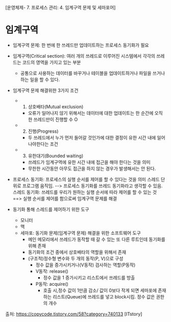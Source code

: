 [운영체제- 7. 프로세스 관리: 4. 임계구역 문제 및 세마포어]

# 임계구역
- 임계구역 문제: 한 번에 한 쓰레드만 업데이트하는 프로세스 동기화가 필요
- 임계구역(Critical section): 여러 개의 쓰레드로 이루어진 시스템에서 각각의 쓰레드는 코드의 영역을 가지고 있는 부분
	- 공통으로 사용하는 데이터를 바꾸거나 테이블을 업데이트하거나 파일을 쓰거나 하는 일을 할 수 있다.

- 임계구역 문제 해결위한 3가지 조건
	- 1. 상호배타(Mutual exclusion)
		- 오류가 일어나지 않기 위해서는 데이터에 대한 업데이트는 한 순간에 오직 한 쓰레드만이 진행할 수 O
	- 2. 진행(Progress)
		- 두 쓰레드에서 누가 먼저 들어갈 것인가에 대한 결정이 유한 시간 내에 일어나야한다는 조건
	- 3. 유한대기(Bounded waiting)
		- 쓰레드가 임계구역에 유한 시간 내에 접근을 해야 한다는 것을 의미
		- 무한한 시간동안 아무도 접근을 하지 않는 경우가 발생해서는 안 된다.


- 프로세스 동기화: 프로세스의 실행 순서를 제어를 할 수 있다는 것을 의미
스레드 단위로 프로그램 움직임. --> 프로세스 동기화를 쓰레드 동기화라고 생각할 수 있음.
스레드 동기화: 쓰레드를 우리가 원하는 실행 순서에 따라 제어를 할 수 있는 것
==> 실행 순서를 제어를 함으로써 임계구역 문제를 해결


- 동기화 통해 스레드를 제어하기 위한 도구
	- 모니터
	- 맥
	- 세마포: 동기화 문제(임계구역 문제) 해결을 위한 소프트웨어 도구
		- 메인 메모리에서 쓰레드가 동작할 때 갈 수 있는 또 다른 루트인데 동기화를 위해 존재
		- 동기화의 조건 중에서 상호배타의 역할을 위해서 존재
		- (구조적)정수형 변수와 두 개의 동작(P, V)으로 구성
			- 정수 값을 증가시키거나(V동작) 검사하는 역할(P동작)
			- V동작: release()
				- 정수 값을 1 증가시키고 리스트에서 쓰레드를 방출
			- P동작: acquire()
				- 호출 시,정수 값이 1만큼 감소/ 값이 0보다 작게 되면 세마포에 존재하는 리스트(Queue)에 쓰레드를 넣고 block시킴.
			정수 값은 권한의 개수



출처: https://copycode.tistory.com/58?category=740133 [ITstory]